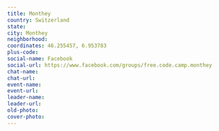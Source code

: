 ```yaml
---
title: Monthey
country: Switzerland
state: 
city: Monthey
neighborhood: 
coordinates: 46.255457, 6.953783
plus-code:
social-name: Facebook
social-url: https://www.facebook.com/groups/free.code.camp.monthey
chat-name:
chat-url:
event-name:
event-url:
leader-name:
leader-url:
old-photo: 
cover-photo:
---
```

